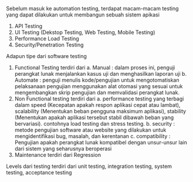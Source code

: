 Sebelum masuk ke automation testing, terdapat macam-macam testing yang dapat dilakukan untuk membangun sebuah sistem apikasi
1. API Testing
2. UI Testing (Dekstop Testing, Web Testing, Mobile Testing)
3. Performance Load Testing
4. Security/Penetration Testing

Adapun tipe dari software testing
1. Functional Testing terdiri dari 
	a. Manual : dalam proses ini, penguji perangkat lunak menjalankan kasus uji dan menghasilkan laporan uji
	b. Automate : penguji menulis kode/pengujian untuk mengotomatiskan pelaksanaan pengujian menggunakan alat otomasi yang sesuai untuk mengembangkan skrip pengujian dan memvalidasi perangkat lunak.
2. Non Functional testing terdiri dari 
	a. performance testing yang terbagi dalam speed (Kecepatan apakah respon aplikasi cepat atau lambat), scalability (Menentukan beban pengguna maksimum aplikasi), stability (Menentukan apakah aplikasi tersebut stabil dibawah beban yang bervariasi). contohnya load testing dan stress testing.
	b. security : metode pengujian software atau website yang dilakukan untuk mengidentifikasi bug, masalah, dan kerentanan
	c. compatibility : Pengujian apakah perangkat lunak kompatibel dengan unsur-unsur lain dari sistem yang seharusnya beroperasi
3. Maintenance terdiri dari Regression

Levels dari testing terdiri dari unit testing, integration testing, system testing, acceptance testing